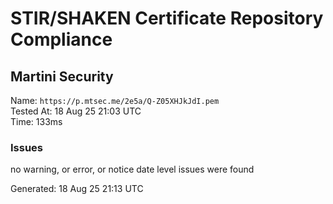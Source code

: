 # STIR/SHAKEN Certificate Repository Compliance

## Martini Security

Name: `https://p.mtsec.me/2e5a/Q-Z05XHJkJdI.pem`\
Tested At: 18 Aug 25 21:03 UTC\
Time: 133ms

### Issues

no warning, or error, or notice date level issues were found

Generated: 18 Aug 25 21:13 UTC